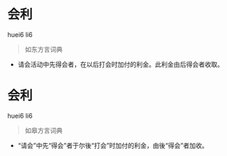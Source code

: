 # 会利
huei6 li6
> 如东方言词典
- 请会活动中先得会者，在以后打会时加付的利金。此利金由后得会者收取。

# 会利
huei6 li6
> 如皋方言词典
- “请会”中先“得会”者于尔後“打会”时加付的利金，由後“得会”者加收。
